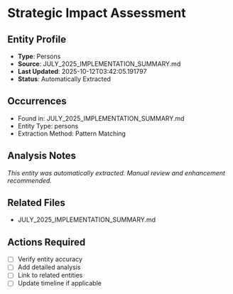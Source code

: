 # Strategic Impact Assessment

## Entity Profile
- **Type**: Persons
- **Source**: JULY_2025_IMPLEMENTATION_SUMMARY.md
- **Last Updated**: 2025-10-12T03:42:05.191797
- **Status**: Automatically Extracted

## Occurrences
- Found in: JULY_2025_IMPLEMENTATION_SUMMARY.md
- Entity Type: persons
- Extraction Method: Pattern Matching

## Analysis Notes
*This entity was automatically extracted. Manual review and enhancement recommended.*

## Related Files
- JULY_2025_IMPLEMENTATION_SUMMARY.md

## Actions Required
- [ ] Verify entity accuracy
- [ ] Add detailed analysis
- [ ] Link to related entities
- [ ] Update timeline if applicable
